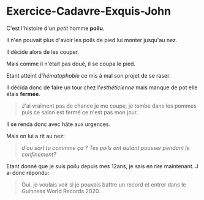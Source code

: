 # Exercice-Cadavre-Exquis-John
C'est l'histoire d'un *petit* homme **poilu**.

Il n'en pouvait plus d'avoir les poils de pied lui monter jusqu'au nez.

Il décide alors de les couper.

Mais comme il n'était pas doué, il se coupa le pied.

Etant atteint d'*hématophobie* ce mis à mal son projet de se raser.

Il décida donc de faire un tour chez l'*esthéticienne* mais manque de pot elle étais **fermée**.

> J'ai vraiment pas de chance je me coupe, je tombe dans les pommes puis ce salon est fermé ce n'est pas mon jour.

Il se renda donc avec hâte aux urgences.

Mais on lui a rit au nez:

> *d'ou sort tu commme ça ? Tes poils ont autant pousser pendant le confinement?* 

Etant donné que je suis poilu depuis mes 12ans, je sais 
en rire maintenant. J ai donc répondu:

> Oui, je voulais voir si je pouvais battre un record et 
entrer dans le Guinness World Records 2020.